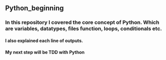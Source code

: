 ## Python_beginning

### In this repository I covered the core concept of Python. Which are variables, datatypes, files function, loops, conditionals etc.

#### I also explained each line of outputs.

#### My next step will be TDD with Python


